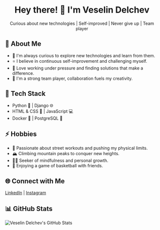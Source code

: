 <div align="center">
  <h1>Hey there! 👋 I'm Veselin Delchev</h1>
  <p>Curious about new technologies | Self-improved | Never give up | Team player</p>
</div>

## 🚀 About Me

- 🌱 I'm always curious to explore new technologies and learn from them.
- ⭐️ I believe in continuous self-improvement and challenging myself.
- 💪 Love working under pressure and finding solutions that make a difference.
- 🤝 I'm a strong team player, collaboration fuels my creativity.

## 💼 Tech Stack

- Python 🐍 | Django 🌐
- HTML & CSS 🎨 | JavaScript 💻
- Docker 🐳 | PostgreSQL 🐘

## ⚡ Hobbies

- 💪 Passionate about street workouts and pushing my physical limits.
- 🏔️ Climbing mountain peaks to conquer new heights.
- 🧘‍♂️ Seeker of mindfulness and personal growth.
- 🏀 Enjoying a game of basketball with friends.

## 🌐 Connect with Me

[LinkedIn](https://www.linkedin.com/in/veselin-delchev-09513a232/) | [Instagram](https://www.instagram.com/delchev.v/)

## 📊 GitHub Stats

![Veselin Delchev's GitHub Stats](https://github-readme-stats.vercel.app/api?username=YourGitHubUsername&show_icons=true&theme=dark)

<!-- Feel free to add more sections and personalize the README as you like! -->
